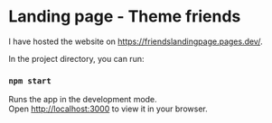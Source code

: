 # Landing page - Theme friends

I have hosted the website on https://friendslandingpage.pages.dev/.

In the project directory, you can run:

### `npm start`

Runs the app in the development mode.\
Open [http://localhost:3000](http://localhost:3000) to view it in your browser.
